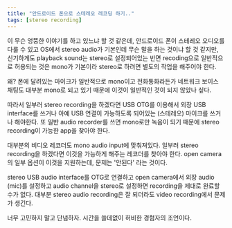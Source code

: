 ```yaml
---
title: "안드로이드 폰으로 스테레오 레코딩 하기.."
tags: [stereo recording]
---
```


이 무슨 엉뚱한 이야기를 하고 있느냐 할 것 같은데, 안드로이드 폰이 스테레오 오디오를 다룰 수 있고 OS에서 stereo audio가 기본인데 무슨 말을 하는 것이냐 할 것 같지만, 신기하게도 playback sound는 stereo로 설정되어있는 반면 recoding으로 일반적으로 허용되는 것은 mono가 기본이라 stereo로 하려면 별도의 작업을 해주어야 한다. 

왜? 폰에 달려있는 마이크가 일반적으로 mono이고 전화통화라든가 네트워크 보이스 채팅도 대부분 mono로 되고 있기 때문에 이것이 일반적인 것이 되지 않았나 싶다.

따라서 일부러 stereo recording을 하겠다면 USB OTG를 이용해서 외장 USB interface를 쓰거나 아예 USB 연결이 가능하도록 되어있는 (스테레오) 마이크를 쓰거나 해야한다. 또 일반 audio recorder를 쓰면 mono로만 녹음이 되기 때문에 stereo recording이 가능한 app을 찾아야 한다.

대부분의 비디오 레코더도 mono audio input에 맞춰져있다. 일부러 stereo recording을 하겠다면 이것을 가능하게 해주는 레코더를 찾아야 한다. open camera의 일부 옵션이 이것을 지원하는데, 문제는 '안된다' 라는 것이다. 

stereo USB audio interface를 OTG로 연결하고 open camera에서 외장 audio (mic)를 설정하고 audio channel을 stereo로 설정하면 recording을 제대로 완료할 수가 없다. 대부분 stereo audio recording은 잘 되더라도 video recording에서 문제가 생긴다.

너무 고민하지 말고 단념하자. 시간을 쓸데없이 허비한 경험자의 조언이다.
